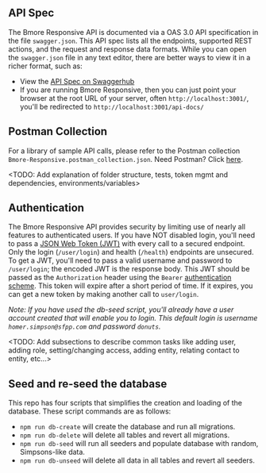 ## API Spec

The Bmore Responsive API is documented via a OAS 3.0 API specification in the file `swagger.json`. This API spec lists all the endpoints, supported REST actions, and the request and response data formats. While you can open the `swagger.json` file in any text editor, there are better ways to view it in a richer format, such as:

- View the [API Spec on Swaggerhub](https://app.swaggerhub.com/apis/codeforbaltimore/bmoreResponsive)
- If you are running Bmore Responsive, then you can just point your browser at the root URL of your server, often `http://localhost:3001/`, you'll be redirected to `http://localhost:3001/api-docs/`

## Postman Collection

For a library of sample API calls, please refer to the Postman collection `Bmore-Responsive.postman_collection.json`. Need Postman? Click [here](https://www.postman.com/downloads/).

<TODO: Add explanation of folder structure, tests, token mgmt and dependencies, environments/variables>

## Authentication

The Bmore Responsive API provides security by limiting use of nearly all features to authenticated users. If you have NOT disabled login, you'll need to pass a [JSON Web Token (JWT)](https://jwt.io/) with every call to a secured endpoint. Only the login (`/user/login`) and health (`/health`) endpoints are unsecured. To get a JWT, you'll need to pass a valid username and password to `/user/login`; the encoded JWT is the response body. This JWT should be passed as the `Authorization` header using the `Bearer` [authentication scheme](https://developer.mozilla.org/en-US/docs/Web/HTTP/Authentication). This token will expire after a short period of time. If it expires, you can get a new token by making another call to `user/login`.

_Note: If you have used the db-seed script, you'll already have a user account created that will enable you to login. This default login is username `homer.simpson@sfpp.com` and password `donuts`._

<TODO: Add subsections to describe common tasks like adding user, adding role, setting/changing access, adding entity, relating contact to entity, etc...>

## Seed and re-seed the database

This repo has four scripts that simplifies the creation and loading of the database. These script commands are as follows:

- `npm run db-create` will create the database and run all migrations.
- `npm run db-delete` will delete all tables and revert all migrations.
- `npm run db-seed` will run all seeders and populate database with random, Simpsons-like data.
- `npm run db-unseed` will delete all data in all tables and revert all seeders.
